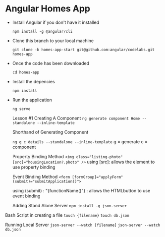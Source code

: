 # Angular Homes App

- Install Angular if you don't have it installed

  `npm install -g @angular/cli`

- Clone this branch to your local machine

  `git clone -b homes-app-start git@github.com:angular/codelabs.git homes-app`

- Once the code has been downloaded

  `cd homes-app`

- Install the depencies

  `npm install`

- Run the application

  `ng serve`

  Lesson #1 Creating A Component
  `ng generate component Home --standalone --inline-template`

  Shorthand of Generating Component

  `ng g c details --standalone --inline-template`
  g = generate
  c = component

  Property Binding Method
  `<img class="listing-photo" [src]="housingLocation?.photo" />`
  using [src]: allows the element to use property binding

  Event Binding Method
  `<form [formGroup]="applyForm" (submit)="submitApplication()">`

  using (submit) : "{functionName()"} : allows the HTMLbutton to use event binding

  Adding Stand Alone Server
  `npm install -g json-server`

Bash Script in creating a file
`touch {filename}`
`touch db.json`

Running Local Server
`json-server --watch [filename]`
`json-server --watch db.json`
